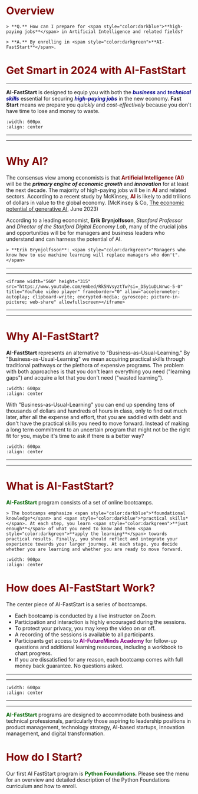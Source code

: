 # <font color ="maroon">Overview</font>

```{div} styled-quote
> **Q.** How can I prepare for <span style="color:darkblue">**high-paying jobs**</span> in Artificial Intelligence and related fields? 
```

```{div} styled-quote2
> **A.** By enrolling in <span style="color:darkgreen">**AI-FastStart**</span>. 
```

# <font color ="maroon">Get Smart in 2024 with AI-FastStart</font>

---
**AI-FastStart** is designed to equip you with both the <span style="color:darkblue">***business*** and ***technical skills***</span> essential for securing <span style="color:darkblue">***high-paying jobs***</span> in the new economy. **Fast Start** means we prepare you *quickly* and *cost-effectively* because you don't have time to lose and money to waste.



```{image} /images/getsmart.png
:width: 600px
:align: center
```
---
---

# <font color ="maroon">Why AI?</font>

The consensus view among economists is that <span style="color:maroon">**Artificial Intelligence (AI)**</span> will be the ***primary engine of economic growth*** and ***innovation*** for at least the next decade. The majority of high-paying jobs will be in <span style="color:maroon">**AI**</span> and related sectors. According to a recent study by McKinsey, <span style="color:maroon">**AI**</span> is likely to add trillions of dollars in value to the global economy. (McKinsey & Co, [The economic potential of generative AI](https://www.mckinsey.com/capabilities/mckinsey-digital/our-insights/the-economic-potential-of-generative-ai-the-next-productivity-frontier), June 2023)

According to a leading economist, **Erik Brynjolfsson**, *Stanford Professor* and *Director of the Stanford Digital Economy Lab*, many of the crucial jobs and opportunities will be for managers and business leaders who understand and can harness the potential of AI. 

```{div} styled-quote
> **Erik Brynjolfsson**: <span style="color:darkgreen">"Managers who know how to use machine learning will replace managers who don't".</span>
```
---
---
```{raw} html
<iframe width="560" height="315" src="https://www.youtube.com/embed/Rk5NVsyztTw?si=_D5y1uDLNrwc-5-0" title="YouTube video player" frameborder="0" allow="accelerometer; autoplay; clipboard-write; encrypted-media; gyroscope; picture-in-picture; web-share" allowfullscreen></iframe>
```
---
---

# <font color ="maroon">Why AI-FastStart?</font>

**AI-FastStart** represents an alternative to "Business-as-Usual-Learning." By "Business-as-Usual-Learning" we mean acquiring practical skills through traditional pathways or the plethora of expensive programs. The problem with both approaches is that you don't learn everything you need ("learning gaps") and acquire a lot that you don't need ("wasted learning"). 

```{image} /images/businessasusual.png
:width: 600px
:align: center
```

With "Business-as-Usual-Learning" you can end up spending tens of thousands of dollars and hundreds of hours in class, only to find out much later, after all the expense and effort, that you are saddled with debt and don't have the practical skills you need to move forward. Instead of making a long term commitment to an uncertain program that might not be the right fit for you, maybe it's time to ask if there is a better way?

```{image} /images/debtstudent.png
:width: 600px
:align: center
```
---
---


# <font color ="maroon">What is AI-FastStart?</font>

<span style="color:darkgreen">**AI-FastStart** </span> program consists of a set of online bootcamps. 


```{div} styled-quote
> The bootcamps emphasize <span style="color:darkblue">*foundational knowledge*</span> and <span style="color:darkblue">*practical skills*</span>. At each step, you learn <span style="color:darkgreen">**just enough**</span> of what you need to know and then <span style="color:darkgreen">**apply the learning**</span> towards practical results. Finally, you should reflect and integrate your experience towards your larger journey. At each stage, you decide whether you are learning and whether you are ready to move forward.
```

```{image} /images/justenough.png
:width: 900px
:align: center
```
# <font color ="maroon">How does AI-FastStart Work?</font>

The center piece of AI-FastStart is a series of bootcamps.

- Each bootcamp is conducted by a live instructor on Zoom.
- Participation and interaction is highly encouraged during the sessions.
- To protect your privacy, you may keep the video on or off.  
- A recording of the sessions is available to all participants. 
- Participants get access to <span style="color:purple">**AI-FutureMinds Academy**</span> for follow-up questions and additional learning resources, including a workbook to chart progress.
- If you are dissatisfied for any reason, each bootcamp comes with full money back guarantee. No questions asked.

---
---

```{image} /images/aifaststart.png
:width: 600px
:align: center
```

---
---

<span style="color:darkgreen">**AI-FastStart**</span> programs are designed to accommodate both business and technical professionals, particularly those aspiring to leadership positions in product management, technology strategy, AI-based startups, innovation management, and digital transformation.


# <font color ="maroon">How do I Start? </font>

Our first AI FastStart program is <span style="color:darkgreen">**Python Foundations**</span>. Please see the menu for an overview and detailed description of the Python Foundations curriculum and how to enroll.
